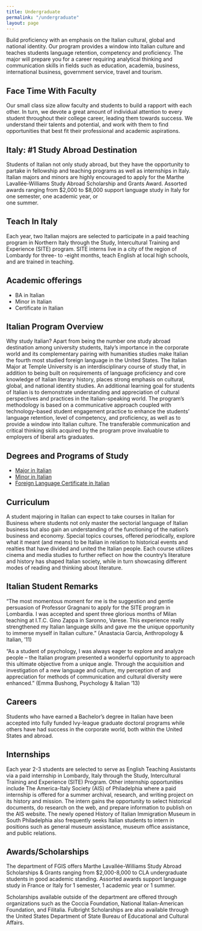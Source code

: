 ```yaml
---
title: Undergraduate
permalink: "/undergraduate"
layout: page
---
```


Build proficiency with an emphasis on the Italian cultural, global and national identity. Our program provides a window into Italian culture and teaches students language retention, competency and proficiency. The major will prepare you for a career requiring analytical thinking and communication skills in fields such as education, academia, business, international business, government service, travel and tourism.

## Face Time With Faculty

Our small class size allow faculty and students to build a rapport with each other. In turn, we devote a great amount of individual attention to every student throughout their college career, leading them towards success. We understand their talents and potential, and work with them to find  opportunities that best fit their professional and academic aspirations.  

## Italy: #1 Study Abroad Destination

Students of Italian not only study abroad, but they have the opportunity to partake in fellowship and teaching programs as well as internships in Italy. Italian majors and minors are highly encouraged to apply for the Marthe Lavallée-Williams Study Abroad Scholarship and Grants Award. Assorted awards ranging from $2,000 to $8,000 support language study in Italy for one semester, one academic year, or  
one summer.

## Teach In Italy

Each year, two Italian majors are selected to participate in a paid teaching program in Northern Italy through the Study, Intercultural Training and Experience (SITE) program. SITE interns live in a city of the region of Lombardy for three- to -eight months, teach English at local high schools, and are trained in teaching.

## Academic offerings

 - BA in Italian
 - Minor in Italian
 - Certificate in Italian

## Italian Program Overview

Why study Italian? Apart from being the number one study abroad destination among university students, Italy’s importance in the corporate world and its complementary pairing with humanities studies make Italian the fourth most studied foreign language in the United States. The Italian Major at Temple University is an interdisciplinary course of study that, in addition to being built on requirements of language proficiency and core knowledge of Italian literary history, places strong emphasis on cultural, global, and national identity studies. An additional learning goal for students of Italian is to demonstrate understanding and appreciation of cultural perspectives and practices in the Italian-speaking world. The program’s methodology is based on a communicative approach coupled with technology–based student engagement practice to enhance the students’ language retention, level of competency, and proficiency, as well as to provide a window into Italian culture. The transferable communication and critical thinking skills acquired by the program prove invaluable to employers of liberal arts graduates.

## Degrees and Programs of Study

- [Major in Italian](http://bulletin.temple.edu/undergraduate/liberal-arts/italian/ba-italian/#requirementstext)
- [Minor in Italian](http://bulletin.temple.edu/undergraduate/liberal-arts/italian/minor-italian/)
- [Foreign Language Certificate in Italian](http://bulletin.temple.edu/undergraduate/liberal-arts/italian/certificate-italian/)

## Curriculum

A student majoring in Italian can expect to take courses in Italian for Business where students not only master the sectorial language of Italian business but also gain an understanding of the functioning of the nation’s business and economy. Special topics courses, offered periodically, explore what it meant (and means) to be Italian in relation to historical events and realties that have divided and united the Italian people. Each course utilizes cinema and media studies to further reflect on how the country’s literature and history has shaped Italian society, while in turn showcasing different modes of reading and thinking about literature.

## Italian Student Remarks

“The most momentous moment for me is the suggestion and gentle persuasion of Professor Gragnani to apply for the SITE program in Lombardia. I was accepted and spent three glorious months of Milan teaching at I.T.C. Gino Zappa in Saronno, Varese. This experience really strengthened my Italian language skills and gave me the unique opportunity to immerse myself in Italian culture.” (Anastacia Garcia, Anthropology & Italian, ’11)

“As a student of psychology, I was always eager to explore and analyze people – the Italian program presented a wonderful opportunity to approach this ultimate objective from a unique angle. Through the acquisition and investigation of a new language and culture, my perception of and appreciation for methods of communication and cultural diversity were enhanced.” (Emma Bushong, Psychology & Italian ’13)

## Careers

Students who have earned a Bachelor’s degree in Italian have been accepted into fully funded Ivy-league graduate doctoral programs while others have had success in the corporate world, both within the United States and abroad.

## Internships

Each year 2-3 students are selected to serve as English Teaching Assistants via a paid internship in Lombardy, Italy through the Study, Intercultural Training and Experience (SITE) Program. Other internship opportunities include The America-Italy Society (AIS) of Philadelphia where a paid internship is offered for a summer archival, research, and writing project on its history and mission. The intern gains the opportunity to select historical documents, do research on the web, and prepare information to publish on the AIS website. The newly opened History of Italian Immigration Museum in South Philadelphia also frequently seeks Italian students to intern in positions such as general museum assistance, museum office assistance, and public relations.

## Awards/Scholarships

The department of FGIS offers Marthe Lavallée-Williams Study Abroad Scholarships & Grants ranging from $2,000-8,000 to CLA undergraduate students in good academic standing. Assorted awards support language study in France or Italy for 1 semester, 1 academic year or 1 summer.

Scholarships available outside of the department are offered through organizations such as the Coccia Foundation, National Italian-American Foundation, and Filitalia. Fulbright Scholarships are also available through the United States Department of State Bureau of Educational and Cultural Affairs.
